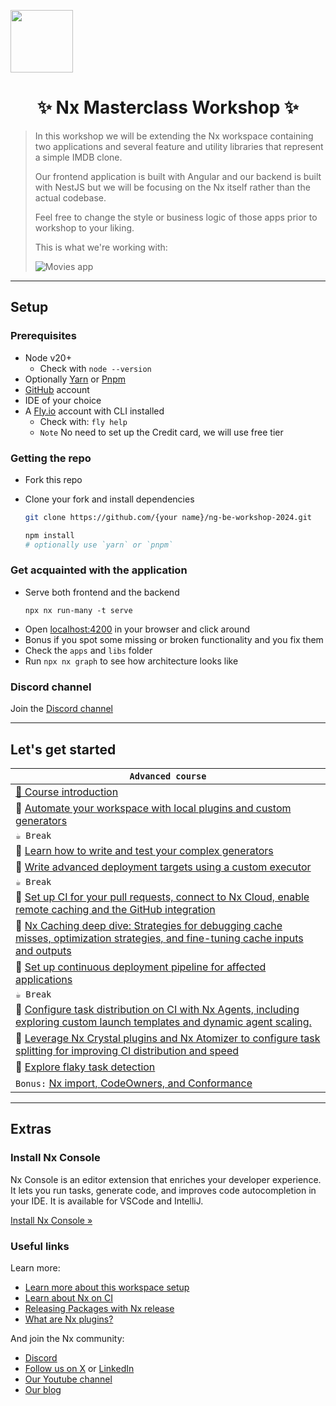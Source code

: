 <a alt="Nx logo" href="https://nx.dev" target="_blank" rel="noreferrer"><img src="https://raw.githubusercontent.com/nrwl/nx/master/images/nx-logo.png" width="100"></a>

<h1 align="center">✨ Nx Masterclass Workshop ✨ </h2>

> In this workshop we will be extending the Nx workspace containing two applications and several feature and utility libraries that represent a simple IMDB clone.
>
> Our frontend application is built with Angular and our backend is built with NestJS but we will be focusing on the Nx itself rather than the actual codebase.
>
> Feel free to change the style or business logic of those apps prior to workshop to your liking.
>
> This is what we're working with:
>
> <img src="exercises/assets/movie-app.webp" alt="Movies app">

---

## Setup

### Prerequisites

- Node v20+
  - Check with `node --version`
- Optionally [Yarn](https://yarnpkg.com/) or [Pnpm](https://pnpm.io/)
- [GitHub](https://github.com/) account
- IDE of your choice
- A [Fly.io](https://fly.io/) account with CLI installed
  - Check with: `fly help`
  - `Note` No need to set up the Credit card, we will use free tier

### Getting the repo

- Fork this repo
- Clone your fork and install dependencies

  ```bash
  git clone https://github.com/{your name}/ng-be-workshop-2024.git

  npm install
  # optionally use `yarn` or `pnpm`
  ```

### Get acquainted with the application

- Serve both frontend and the backend
  ```
  npx nx run-many -t serve
  ```
- Open [localhost:4200](http://localhost:4200) in your browser and click around
- Bonus if you spot some missing or broken functionality and you fix them
- Check the `apps` and `libs` folder
- Run `npx nx graph` to see how architecture looks like

### Discord channel

Join the [Discord channel](https://discord.com/channels/1143497901675401286/1313990845992538203)

---

## Let's get started

| `Advanced course`                                                                                                                                                              |
| ------------------------------------------------------------------------------------------------------------------------------------------------------------------------------ |
| [📖 Course introduction](./exercises/advanced/advanced-intro.md)                                                                                                               |
| 📖 [Automate your workspace with local plugins and custom generators](./exercises/advanced/custom-plugins.md)                                                                  |
| `☕ Break`                                                                                                                                                                     |
| 📖 [Learn how to write and test your complex generators](./exercises/advanced/complex-generators.md)                                                                           |
| 📖 [Write advanced deployment targets using a custom executor](./exercises/advanced/deploy-target-and-custom-executor.md)                                                      |
| `☕ Break`                                                                                                                                                                     |
| 📖 [Set up CI for your pull requests, connect to Nx Cloud, enable remote caching and the GitHub integration](./exercises/advanced/setup-ci-and-connect-nx-cloud.md)            |
| 📖 [Nx Caching deep dive: Strategies for debugging cache misses, optimization strategies, and fine-tuning cache inputs and outputs](./exercises/advanced/caching-deep-dive.md) |
| 📖 [Set up continuous deployment pipeline for affected applications](./exercises/advanced/continuous-deployment.md)                                                            |
| `☕ Break`                                                                                                                                                                     |
| 📖 [Configure task distribution on CI with Nx Agents, including exploring custom launch templates and dynamic agent scaling.](./exercises/advanced/nx-agents.md)               |
| 📖 [Leverage Nx Crystal plugins and Nx Atomizer to configure task splitting for improving CI distribution and speed](./exercises/advanced/atomizer.md)                         |
| 📖 [Explore flaky task detection](./exercises/advanced/flaky-tasks.md)                                                                                                         |
| `Bonus:` [Nx import, CodeOwners, and Conformance](./exercises/advanced/bonus.md)                                                                                               |

---

## Extras

### Install Nx Console

Nx Console is an editor extension that enriches your developer experience. It lets you run tasks, generate code, and improves code autocompletion in your IDE. It is available for VSCode and IntelliJ.

[Install Nx Console &raquo;](https://nx.dev/getting-started/editor-setup?utm_source=nx_project&utm_medium=readme&utm_campaign=nx_projects)

### Useful links

Learn more:

- [Learn more about this workspace setup](https://nx.dev/getting-started/tutorials/angular-monorepo-tutorial?utm_source=nx_project&utm_medium=readme&utm_campaign=nx_projects)
- [Learn about Nx on CI](https://nx.dev/ci/intro/ci-with-nx?utm_source=nx_project&utm_medium=readme&utm_campaign=nx_projects)
- [Releasing Packages with Nx release](https://nx.dev/features/manage-releases?utm_source=nx_project&utm_medium=readme&utm_campaign=nx_projects)
- [What are Nx plugins?](https://nx.dev/concepts/nx-plugins?utm_source=nx_project&utm_medium=readme&utm_campaign=nx_projects)

And join the Nx community:

- [Discord](https://go.nx.dev/community)
- [Follow us on X](https://twitter.com/nxdevtools) or [LinkedIn](https://www.linkedin.com/company/nrwl)
- [Our Youtube channel](https://www.youtube.com/@nxdevtools)
- [Our blog](https://nx.dev/blog?utm_source=nx_project&utm_medium=readme&utm_campaign=nx_projects)
